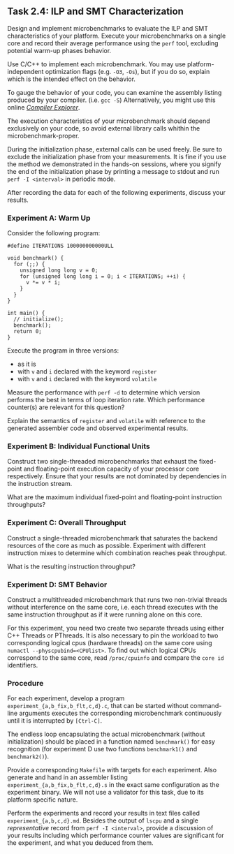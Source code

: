 ## Task 2.4: ILP and SMT Characterization

Design and implement microbenchmarks to evaluate the ILP and SMT characteristics of your platform.
Execute your microbenchmarks on a single core and record their average performance using the `perf` tool, excluding potential warm-up phases behavior.

Use C/C++ to implement each microbenchmark. You may use platform-independent optimization flags (e.g. `-O3`, `-Os`), but if you do so, explain which is the intended effect on the behavior.

To gauge the behavior of your code, you can examine the assembly listing produced by your compiler. (i.e. `gcc -S`) Alternatively, you might use this online [*Compiler Explorer*](`https://godbolt.org/`).

The execution characteristics of your microbenchmark should depend exclusively on your code, so avoid external library calls whithin the microbenchmark-proper.

During the initialization phase, external calls can be used freely. Be sure to exclude the initialization phase from your measurements.
It is fine if you use the method we demonstrated in the hands-on sessions, where you signify the end of the initialization phase by printing a message to stdout and run `perf -I <interval>` in periodic mode.

After recording the data for each of the following experiments, discuss your results.

### Experiment A: Warm Up

Consider the following program:

    #define ITERATIONS 100000000000ULL

    void benchmark() {
      for (;;) {
        unsigned long long v = 0;
        for (unsigned long long i = 0; i < ITERATIONS; ++i) {
          v *= v * i;
        }    
      }
    }

    int main() {
      // initialize();
      benchmark();
      return 0;
    }

Execute the program in three versions:
* as it is
* with `v` and `i` declared with the keyword `register`
* with `v` and `i` declared with the keyword `volatile`

Measure the performance with `perf -d` to determine which version performs the best in terms of loop iteration rate.
Which performance counter(s) are relevant for this question?

Explain the semantics of `register` and `volatile` with reference to the generated assembler code and observed experimental results.

### Experiment B: Individual Functional Units

Construct two single-threaded microbenchmarks that exhaust the fixed-point and floating-point execution capacity of your processor core respectively. Ensure that your results are not dominated by dependencies in the instruction stream.

What are the maximum individual fixed-point and floating-point instruction throughputs?


### Experiment C: Overall Throughput

Construct a single-threaded microbenchmark that saturates the backend resources of the core as much as possible.
Experiment with different instruction mixes to determine which combination reaches peak throughput.

What is the resulting instruction throughput?


### Experiment D: SMT Behavior

Construct a multithreaded microbenchmark that runs two non-trivial threads without interference on the same core, i.e. each thread executes with the same instruction throughput as if it were running alone on this core.

For this experiment, you need two create two separate threads using either C++ Threads or PThreads.
It is also necessary to pin the workload to two corresponding logical cpus (hardware threads) on the same core using `numactl --physcpubind=<CPUlist>`.
To find out which logical CPUs correspond to the same core, read `/proc/cpuinfo` and compare the `core id` identifiers.

### Procedure

For each experiment, develop a program `experiment_{a,b_fix,b_flt,c,d}.c`, that can be started without command-line arguments executes the corresponding microbenchmark continuously until it is interrupted by `[Ctrl-C]`.


The endless loop encapsulating the actual microbenchmark (without initialization) should be placed in a function named `benchmark()` for easy recognition (for experiment D use two functions `benchmark1()` and `benchmark2()`).

Provide a corresponding `Makefile` with targets for each experiment.
Also generate and hand in an assembler listing `experiment_{a,b_fix,b_flt,c,d}.s` in the exact same configuration as the experiment binary.
We will not use a validator for this task, due to its platform specific nature.

Perform the experiments and record your results in text files called `experiment_{a,b,c,d}.md`.
Besides the output of `lscpu` and a single *representative* record from `perf -I <interval>`, provide a discussion of your results including which performance counter values are significant for the experiment, and what you deduced from them.
